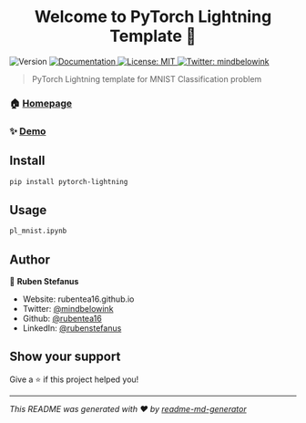 <h1 align="center">Welcome to PyTorch Lightning Template 👋</h1>
<p>
  <img alt="Version" src="https://img.shields.io/badge/version-0.1.0-blue.svg?cacheSeconds=2592000" />
  <a href="https://github.com/rubentea16/pl-mnist#readme" target="_blank">
    <img alt="Documentation" src="https://img.shields.io/badge/documentation-yes-brightgreen.svg" />
  </a>
  <a href="#" target="_blank">
    <img alt="License: MIT" src="https://img.shields.io/badge/License-MIT-yellow.svg" />
  </a>
  <a href="https://twitter.com/mindbelowink" target="_blank">
    <img alt="Twitter: mindbelowink" src="https://img.shields.io/twitter/follow/mindbelowink.svg?style=social" />
  </a>
</p>

> PyTorch Lightning template for MNIST Classification problem

### 🏠 [Homepage](https://github.com/rubentea16/pl-mnist#readme)

### ✨ [Demo](https://github.com/rubentea16/pl-mnist#readme)

## Install

```sh
pip install pytorch-lightning
```

## Usage

```sh
pl_mnist.ipynb
```

## Author

👤 **Ruben Stefanus**

* Website: rubentea16.github.io
* Twitter: [@mindbelowink](https://twitter.com/mindbelowink)
* Github: [@rubentea16](https://github.com/rubentea16)
* LinkedIn: [@rubenstefanus](https://linkedin.com/in/rubenstefanus)

## Show your support

Give a ⭐️ if this project helped you!

***
_This README was generated with ❤️ by [readme-md-generator](https://github.com/kefranabg/readme-md-generator)_
